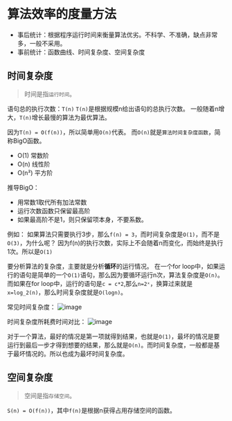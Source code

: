 # 算法效率的度量方法

- 事后统计：根据程序运行时间来衡量算法优劣。不科学、不准确，缺点非常多，一般不采用。
- 事前统计：函数曲线、时间复杂度、空间复杂度

## 时间复杂度
> 时间是指`运行时间`。

语句总的执行次数：`T(n)`
`T(n)`是根据规模n给出语句的总执行次数。
一般随着n增大，`T(n)`增长最慢的算法为最优算法。

因为`T(n) = O(f(n))`，所以简单用`O(n)`代表。
而`O(n)`就是`算法时间复杂度函数`，简称BigO函数。


- O(1) 常数阶
- O(n) 线性阶
- O(n²) 平方阶

推导BigO：
- 用常数1取代所有加法常数
- 运行次数函数只保留最高阶
- 如果最高阶不是1，则只保留项本身，不要系数。

例如：
如果算法只需要执行3步，那么`f(n) = 3`，而时间复杂度是`O(1)`，而不是`O(3)`，为什么呢？
因为f(n)的执行次数，实际上不会随着n而变化，而始终是执行1次。所以是`O(1)`


要分析算法的复杂度，主要就是分析**循环**的运行情况。
在一个for loop中，如果运行的语句是简单的一个`O(1)`语句，那么因为要循环运行n次，算法复杂度是`O(n)`。
而如果在for loop中，运行的语句是`c = c*2`,那么`n=2ˣ`，换算过来就是`x=log_2(n)`，那么时间复杂度就是`O(logn)`。

常见时间复杂度：
![image](https://user-images.githubusercontent.com/14041622/48190611-24f1a200-e37e-11e8-9f87-90390f462461.png)

时间复杂度所耗费时间对比：
![image](https://user-images.githubusercontent.com/14041622/48190639-35a21800-e37e-11e8-8cc2-95c236694e83.png)

对于一个算法，最好的情况是第一项就得到结果，也就是`O(1)`，最坏的情况是要运行到最后一步才得到想要的结果，那么就是`O(n)`。而时间复杂度，一般都是基于最坏情况的。所以也成为最坏时间复杂度。


## 空间复杂度
> 空间是指`存储空间`。

`S(n) = O(f(n))`，其中`f(n)`是根据n获得占用存储空间的函数。